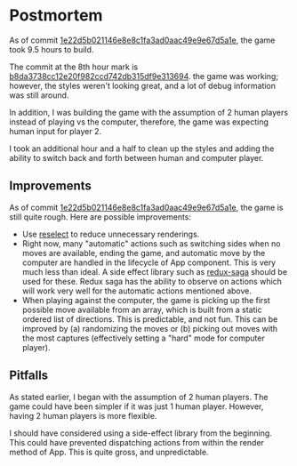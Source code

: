 # Postmortem

As of commit [1e22d5b021146e8e8c1fa3ad0aac49e9e67d5a1e](https://github.com/tindn/reacthello/commit/1e22d5b021146e8e8c1fa3ad0aac49e9e67d5a1e), the game took 9.5 hours to build.

The commit at the 8th hour mark is [b8da3738cc12e20f982ccd742db315df9e313694](https://github.com/tindn/reacthello/commit/b8da3738cc12e20f982ccd742db315df9e313694). the game was working; however, the styles weren't looking great, and a lot of debug information was still around.

In addition, I was building the game with the assumption of 2 human players
instead of playing vs the computer, therefore, the game was expecting human input
for player 2.

I took an additional hour and a half to clean up the styles and adding
the ability to switch back and forth between human and computer player.

## Improvements

As of commit [1e22d5b021146e8e8c1fa3ad0aac49e9e67d5a1e](https://github.com/tindn/reacthello/commit/1e22d5b021146e8e8c1fa3ad0aac49e9e67d5a1e),
the game is still quite rough. Here are possible improvements:

* Use [reselect](https://github.com/reactjs/reselect) to reduce unnecessary renderings.
* Right now, many "automatic" actions such as switching sides when no moves are
  available, ending the game, and automatic move by the computer are handled in
  the lifecycle of App component. This is very much less than ideal. A side effect
  library such as [redux-saga](https://redux-saga.js.org/) should be used for these.
  Redux saga has the ability to observe on actions which will work very well for
  the automatic actions mentioned above.
* When playing against the computer, the game is picking up the first possible move
  available from an array, which is built from a static ordered list of directions.
  This is predictable, and not fun. This can be improved by (a) randomizing the moves
  or (b) picking out moves with the most captures (effectively setting a "hard"
  mode for computer player).

## Pitfalls

As stated earlier, I began with the assumption of 2 human players. The game could
have been simpler if it was just 1 human player. However, having 2 human players
is more flexible.

I should have considered using a side-effect library from the beginning. This
could have prevented dispatching actions from within the render method of App.
This is quite gross, and unpredictable.
